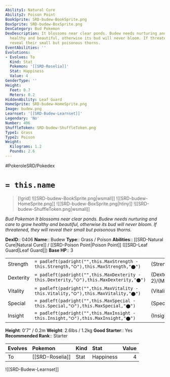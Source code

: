 ```yaml
---
Ability1: Natural Cure
Ability2: Poison Point
BookSprite: SRD-budew-BookSprite.png
BoxSprite: SRD-budew-BoxSprite.png
DexCategory: Bud Pokemon
DexDescription: It blossoms near clear ponds. Budew needs nurturing and care to grow
  healthy and beautiful, otherwise its bud will never bloom. If threatened, they will
  reveal their small but poisonous thorns.
EventAbilities: ''
Evolutions:
- Evolves: To
  Kind: Stat
  Pokemon: '[[SRD-Roselia]]'
  Stat: Happiness
  Value: 4
GenderType: ''
Height:
  Feet: 0.7
  Meters: 0.2
HiddenAbility: Leaf Guard
HomeSprite: SRD-budew-HomeSprite.png
Image: budew.png
Learnset: '[[SRD-Budew-Learnset]]'
Legendary: 'No'
Number: 406
ShuffleToken: SRD-budew-ShuffleToken.png
Type1: Grass
Type2: Poison
Weight:
  Kilograms: 1.2
  Pounds: 2.6
---
```


#PokeroleSRD/Pokedex

# `= this.name`

> [!grid]
> ![[SRD-budew-BookSprite.png|wsmall]]
> ![[SRD-budew-HomeSprite.png]]
> ![[SRD-budew-BoxSprite.png|htiny]]
> ![[SRD-budew-ShuffleToken.png|wsmall]]


*Bud Pokemon*
*It blossoms near clear ponds. Budew needs nurturing and care to grow healthy and beautiful, otherwise its bud will never bloom. If threatened, they will reveal their small but poisonous thorns.*

**DexID**:: 0406
**Name**:: Budew
**Type**:: Grass / Poison
**Abilities**:: [[SRD-Natural Cure|Natural Cure]] / [[SRD-Poison Point|Poison Point]] ([[SRD-Leaf Guard|Leaf Guard]])
**Base HP**:: 3

|           |                                                                                        |                                          |
| --------- | -------------------------------------------------------------------------------------- | ---------------------------------------- |
| Strength  | `= padleft(padright("",this.MaxStrength - this.Strength,"⭘"),this.MaxStrength,"⬤")`    | (Strength::1)/(MaxStrength::3)   |
| Dexterity | `= padleft(padright("",this.MaxDexterity - this.Dexterity,"⭘"),this.MaxDexterity,"⬤")` | (Dexterity:: 2)/(MaxDexterity::4) |
| Vitality  | `= padleft(padright("",this.MaxVitality - this.Vitality,"⭘"),this.MaxVitality,"⬤")`    | (Vitality::1)/(MaxVitality::3)   |
| Special   | `= padleft(padright("",this.MaxSpecial - this.Special,"⭘"),this.MaxSpecial,"⬤")`       | (Special::2)/(MaxSpecial::4)     |
| Insight   | `= padleft(padright("",this.MaxInsight - this.Insight,"⭘"),this.MaxInsight,"⬤")`       | (Insight::2)/(MaxInsight::5)     |

**Height**: 0'7" / 0.2m
**Weight**: 2.6lbs / 1.2kg
**Good Starter**:: Yes
**Recommended Rank**:: Starter

| Evolves   | Pokemon         | Kind   | Stat      |   Value |
|:----------|:----------------|:-------|:----------|--------:|
| To        | [[SRD-Roselia]] | Stat   | Happiness |       4 |

![[SRD-Budew-Learnset]]